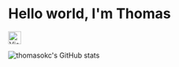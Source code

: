 # Hello world, I'm Thomas 

<img alt="Visual Studio Code" width="26px" src="https://user-images.githubusercontent.com/5713670/87202985-820dcb80-c2b6-11ea-9f56-7ec461c497c3.gif" style="padding-right:10px;" />

![thomasokc's GitHub stats](https://github-readme-stats.vercel.app/api?username=thomasokc&show_icons=true&theme=radical)